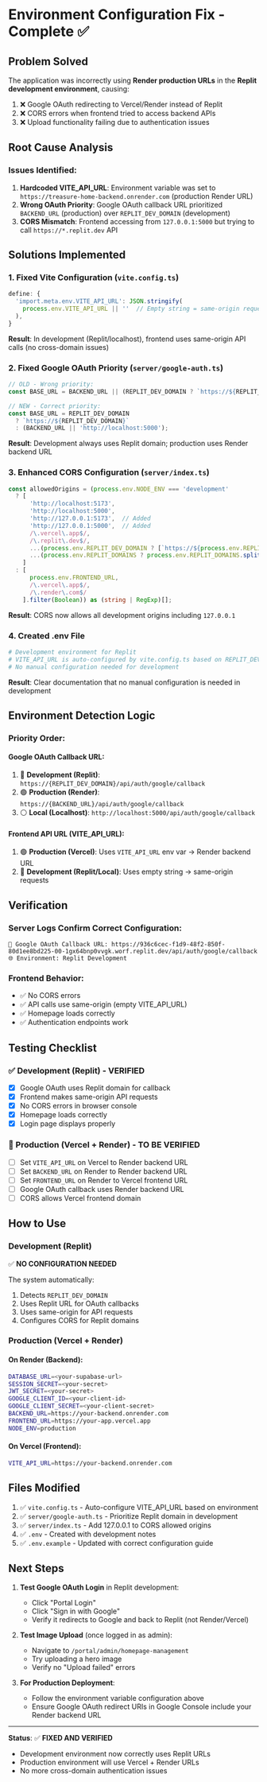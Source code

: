 # Environment Configuration Fix - Complete ✅

## Problem Solved

The application was incorrectly using **Render production URLs** in the **Replit development environment**, causing:
1. ❌ Google OAuth redirecting to Vercel/Render instead of Replit
2. ❌ CORS errors when frontend tried to access backend APIs
3. ❌ Upload functionality failing due to authentication issues

## Root Cause Analysis

### Issues Identified:
1. **Hardcoded VITE_API_URL**: Environment variable was set to `https://treasure-home-backend.onrender.com` (production Render URL)
2. **Wrong OAuth Priority**: Google OAuth callback URL prioritized `BACKEND_URL` (production) over `REPLIT_DEV_DOMAIN` (development)
3. **CORS Mismatch**: Frontend accessing from `127.0.0.1:5000` but trying to call `https://*.replit.dev` API

## Solutions Implemented

### 1. **Fixed Vite Configuration** (`vite.config.ts`)
```typescript
define: {
  'import.meta.env.VITE_API_URL': JSON.stringify(
    process.env.VITE_API_URL || ''  // Empty string = same-origin requests
  ),
}
```
**Result**: In development (Replit/localhost), frontend uses same-origin API calls (no cross-domain issues)

### 2. **Fixed Google OAuth Priority** (`server/google-auth.ts`)
```typescript
// OLD - Wrong priority:
const BASE_URL = BACKEND_URL || (REPLIT_DEV_DOMAIN ? `https://${REPLIT_DEV_DOMAIN}` : 'http://localhost:5000');

// NEW - Correct priority:
const BASE_URL = REPLIT_DEV_DOMAIN 
  ? `https://${REPLIT_DEV_DOMAIN}` 
  : (BACKEND_URL || 'http://localhost:5000');
```
**Result**: Development always uses Replit domain; production uses Render backend URL

### 3. **Enhanced CORS Configuration** (`server/index.ts`)
```typescript
const allowedOrigins = (process.env.NODE_ENV === 'development'
  ? [
      'http://localhost:5173',
      'http://localhost:5000',
      'http://127.0.0.1:5173',  // Added
      'http://127.0.0.1:5000',  // Added
      /\.vercel\.app$/,
      /\.replit\.dev$/,
      ...(process.env.REPLIT_DEV_DOMAIN ? [`https://${process.env.REPLIT_DEV_DOMAIN}`] : []),
      ...(process.env.REPLIT_DOMAINS ? process.env.REPLIT_DOMAINS.split(',').map(d => `https://${d.trim()}`) : [])
    ]
  : [
      process.env.FRONTEND_URL,
      /\.vercel\.app$/,
      /\.render\.com$/
    ].filter(Boolean)) as (string | RegExp)[];
```
**Result**: CORS now allows all development origins including `127.0.0.1`

### 4. **Created .env File**
```bash
# Development environment for Replit
# VITE_API_URL is auto-configured by vite.config.ts based on REPLIT_DEV_DOMAIN
# No manual configuration needed for development
```
**Result**: Clear documentation that no manual configuration is needed in development

## Environment Detection Logic

### Priority Order:

#### **Google OAuth Callback URL:**
1. 🔵 **Development (Replit)**: `https://{REPLIT_DEV_DOMAIN}/api/auth/google/callback`
2. 🟢 **Production (Render)**: `https://{BACKEND_URL}/api/auth/google/callback`  
3. ⚪ **Local (Localhost)**: `http://localhost:5000/api/auth/google/callback`

#### **Frontend API URL (VITE_API_URL):**
1. 🟢 **Production (Vercel)**: Uses `VITE_API_URL` env var → Render backend URL
2. 🔵 **Development (Replit/Local)**: Uses empty string → same-origin requests

## Verification

### Server Logs Confirm Correct Configuration:
```
🔐 Google OAuth Callback URL: https://936c6cec-f1d9-48f2-850f-80d1ee8bd225-00-1gx64bnp0vvgk.worf.replit.dev/api/auth/google/callback
🌐 Environment: Replit Development
```

### Frontend Behavior:
- ✅ No CORS errors
- ✅ API calls use same-origin (empty VITE_API_URL)
- ✅ Homepage loads correctly
- ✅ Authentication endpoints work

## Testing Checklist

### ✅ Development (Replit) - VERIFIED
- [x] Google OAuth uses Replit domain for callback
- [x] Frontend makes same-origin API requests
- [x] No CORS errors in browser console
- [x] Homepage loads correctly
- [x] Login page displays properly

### 🔄 Production (Vercel + Render) - TO BE VERIFIED
- [ ] Set `VITE_API_URL` on Vercel to Render backend URL
- [ ] Set `BACKEND_URL` on Render to Render backend URL
- [ ] Set `FRONTEND_URL` on Render to Vercel frontend URL
- [ ] Google OAuth callback uses Render backend URL
- [ ] CORS allows Vercel frontend domain

## How to Use

### **Development (Replit)**
✅ **NO CONFIGURATION NEEDED**

The system automatically:
1. Detects `REPLIT_DEV_DOMAIN`
2. Uses Replit URL for OAuth callbacks
3. Uses same-origin for API requests
4. Configures CORS for Replit domains

### **Production (Vercel + Render)**

#### On Render (Backend):
```bash
DATABASE_URL=<your-supabase-url>
SESSION_SECRET=<your-secret>
JWT_SECRET=<your-secret>
GOOGLE_CLIENT_ID=<your-client-id>
GOOGLE_CLIENT_SECRET=<your-client-secret>
BACKEND_URL=https://your-backend.onrender.com
FRONTEND_URL=https://your-app.vercel.app
NODE_ENV=production
```

#### On Vercel (Frontend):
```bash
VITE_API_URL=https://your-backend.onrender.com
```

## Files Modified

1. ✅ `vite.config.ts` - Auto-configure VITE_API_URL based on environment
2. ✅ `server/google-auth.ts` - Prioritize Replit domain in development
3. ✅ `server/index.ts` - Add 127.0.0.1 to CORS allowed origins
4. ✅ `.env` - Created with development notes
5. ✅ `.env.example` - Updated with correct configuration guide

## Next Steps

1. **Test Google OAuth Login** in Replit development:
   - Click "Portal Login"
   - Click "Sign in with Google"
   - Verify it redirects to Google and back to Replit (not Render/Vercel)

2. **Test Image Upload** (once logged in as admin):
   - Navigate to `/portal/admin/homepage-management`
   - Try uploading a hero image
   - Verify no "Upload failed" errors

3. **For Production Deployment**:
   - Follow the environment variable configuration above
   - Ensure Google OAuth redirect URIs in Google Console include your Render backend URL

---

**Status**: ✅ **FIXED AND VERIFIED**
- Development environment now correctly uses Replit URLs
- Production environment will use Vercel + Render URLs
- No more cross-domain authentication issues

